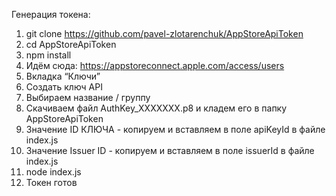 Генерация токена:
1. git clone https://github.com/pavel-zlotarenchuk/AppStoreApiToken
2. cd AppStoreApiToken
3. npm install
4. Идём сюда: https://appstoreconnect.apple.com/access/users
5. Вкладка “Ключи”
6. Создать ключ API
7. Выбираем название / группу
8. Скачиваем файл AuthKey_XXXXXXX.p8 и кладем его в папку AppStoreApiToken
9. Значение ID КЛЮЧА - копируем и вставляем в поле apiKeyId в файле index.js
10. Значение Issuer ID - копируем и вставляем в поле issuerId в файле index.js
11. node index.js 
12. Токен готов